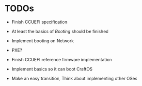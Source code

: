 TODOs
==========

 * Finish CCUEFI specification
  * At least the basics of *Booting* should be finished

 * Implement booting on Network
  * PXE?

 * Finish CCUEFI reference firmware implementation
  * Implement basics so it can boot CraftOS
  * Make an easy transition, Think about implementing other OSes
